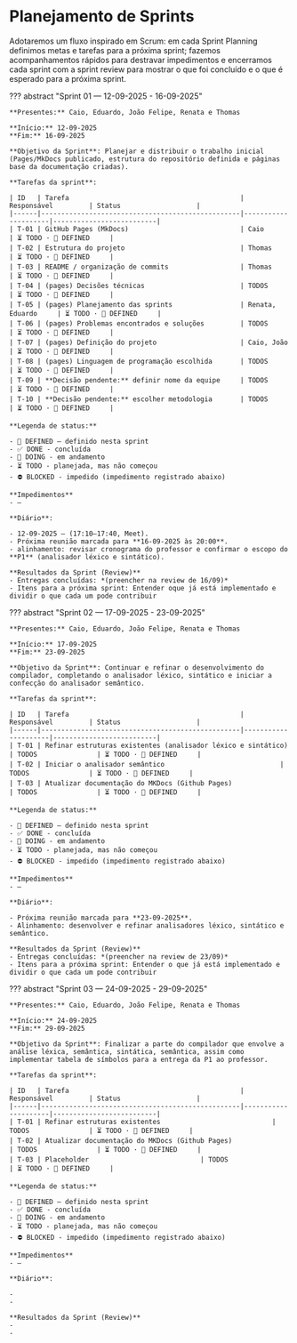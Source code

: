 # Planejamento de Sprints

Adotaremos um fluxo inspirado em Scrum: em cada Sprint Planning definimos metas e tarefas para a próxima sprint; fazemos acompanhamentos rápidos para destravar impedimentos e encerramos cada sprint com a sprint review para mostrar o que foi concluído e o que é esperado para a próxima sprint.


??? abstract "Sprint 01 — 12-09-2025 - 16-09-2025"

    **Presentes:** Caio, Eduardo, João Felipe, Renata e Thomas 

    **Início:** 12-09-2025
    **Fim:** 16-09-2025

    **Objetivo da Sprint**: Planejar e distribuir o trabalho inicial (Pages/MkDocs publicado, estrutura do repositório definida e páginas base da documentação criadas).

    **Tarefas da sprint**:

    | ID   | Tarefa                                           | Responsável         | Status                   |
    |------|--------------------------------------------------|---------------------|--------------------------|
    | T-01 | GitHub Pages (MkDocs)                            | Caio                | ⏳ TODO · 📌 DEFINED     |
    | T-02 | Estrutura do projeto                             | Thomas              | ⏳ TODO · 📌 DEFINED     |
    | T-03 | README / organização de commits                  | Thomas              | ⏳ TODO · 📌 DEFINED     |
    | T-04 | (pages) Decisões técnicas                        | TODOS               | ⏳ TODO · 📌 DEFINED     |
    | T-05 | (pages) Planejamento das sprints                 | Renata, Eduardo     | ⏳ TODO · 📌 DEFINED     |
    | T-06 | (pages) Problemas encontrados e soluções         | TODOS               | ⏳ TODO · 📌 DEFINED     |
    | T-07 | (pages) Definição do projeto                     | Caio, João          | ⏳ TODO · 📌 DEFINED     |
    | T-08 | (pages) Linguagem de programação escolhida       | TODOS               | ⏳ TODO · 📌 DEFINED     |
    | T-09 | **Decisão pendente:** definir nome da equipe     | TODOS               | ⏳ TODO · 📌 DEFINED     |
    | T-10 | **Decisão pendente:** escolher metodologia       | TODOS               | ⏳ TODO · 📌 DEFINED     |

    **Legenda de status:**  

    - 📌 DEFINED — definido nesta sprint 
    - ✅ DONE - concluída 
    - 🚧 DOING - em andamento 
    - ⏳ TODO - planejada, mas não começou 
    - ⛔ BLOCKED - impedido (impedimento registrado abaixo) 

    **Impedimentos**
    - —  

    **Diário**:

    - 12-09-2025 — (17:10–17:40, Meet). 
    - Próxima reunião marcada para **16-09-2025 às 20:00**.
    - alinhamento: revisar cronograma do professor e confirmar o escopo do **P1** (analisador léxico e sintático). 

    **Resultados da Sprint (Review)**
    - Entregas concluídas: *(preencher na review de 16/09)*  
    - Itens para a próxima sprint: Entender oque já está implementado e dividir o que cada um pode contribuir
     

??? abstract "Sprint 02 — 17-09-2025 - 23-09-2025"

    **Presentes:** Caio, Eduardo, João Felipe, Renata e Thomas 

    **Início:** 17-09-2025
    **Fim:** 23-09-2025

    **Objetivo da Sprint**: Continuar e refinar o desenvolvimento do compilador, completando o analisador léxico, sintático e iniciar a confecção do analisador semântico.

    **Tarefas da sprint**:

    | ID   | Tarefa                                           | Responsável         | Status                   |
    |------|--------------------------------------------------|---------------------|--------------------------|
    | T-01 | Refinar estruturas existentes (analisador léxico e sintático)                            | TODOS               | ⏳ TODO · 📌 DEFINED     |
    | T-02 | Iniciar o analisador semântico                             | TODOS               | ⏳ TODO · 📌 DEFINED     |
    | T-03 | Atualizar documentação do MKDocs (Github Pages)                             | TODOS               | ⏳ TODO · 📌 DEFINED     |

    **Legenda de status:**  

    - 📌 DEFINED — definido nesta sprint 
    - ✅ DONE - concluída 
    - 🚧 DOING - em andamento 
    - ⏳ TODO - planejada, mas não começou 
    - ⛔ BLOCKED - impedido (impedimento registrado abaixo) 

    **Impedimentos**
    - —  

    **Diário**:

    - Próxima reunião marcada para **23-09-2025**.
    - Alinhamento: desenvolver e refinar analisadores léxico, sintático e semântico. 

    **Resultados da Sprint (Review)**
    - Entregas concluídas: *(preencher na review de 23/09)*  
    - Itens para a próxima sprint: Entender o que já está implementado e dividir o que cada um pode contribuir
     
??? abstract "Sprint 03 — 24-09-2025 - 29-09-2025"

    **Presentes:** Caio, Eduardo, João Felipe, Renata e Thomas 

    **Início:** 24-09-2025
    **Fim:** 29-09-2025

    **Objetivo da Sprint**: Finalizar a parte do compilador que envolve a análise léxica, semântica, sintática, semântica, assim como implementar tabela de símbolos para a entrega da P1 ao professor.

    **Tarefas da sprint**:

    | ID   | Tarefa                                           | Responsável         | Status                   |
    |------|--------------------------------------------------|---------------------|--------------------------|
    | T-01 | Refinar estruturas existentes                            | TODOS               | ⏳ TODO · 📌 DEFINED     |
    | T-02 | Atualizar documentação do MKDocs (Github Pages)                             | TODOS               | ⏳ TODO · 📌 DEFINED     |
    | T-03 | Placeholder                            | TODOS               | ⏳ TODO · 📌 DEFINED     |

    **Legenda de status:**  

    - 📌 DEFINED — definido nesta sprint 
    - ✅ DONE - concluída 
    - 🚧 DOING - em andamento 
    - ⏳ TODO - planejada, mas não começou 
    - ⛔ BLOCKED - impedido (impedimento registrado abaixo) 

    **Impedimentos**
    - —  

    **Diário**:

    -
    -

    **Resultados da Sprint (Review)**
    -
    -
     
